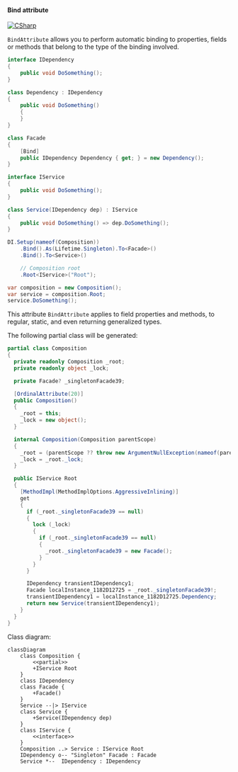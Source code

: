 #### Bind attribute

[![CSharp](https://img.shields.io/badge/C%23-code-blue.svg)](../tests/Pure.DI.UsageTests/Attributes/BindAttributeScenario.cs)

`BindAttribute` allows you to perform automatic binding to properties, fields or methods that belong to the type of the binding involved.


```c#
interface IDependency
{
    public void DoSomething();
}

class Dependency : IDependency
{
    public void DoSomething()
    {
    }
}

class Facade
{
    [Bind]
    public IDependency Dependency { get; } = new Dependency();
}

interface IService
{
    public void DoSomething();
}

class Service(IDependency dep) : IService
{
    public void DoSomething() => dep.DoSomething();
}

DI.Setup(nameof(Composition))
    .Bind().As(Lifetime.Singleton).To<Facade>()
    .Bind().To<Service>()

    // Composition root
    .Root<IService>("Root");

var composition = new Composition();
var service = composition.Root;
service.DoSomething();
```

This attribute `BindAttribute` applies to field properties and methods, to regular, static, and even returning generalized types.

The following partial class will be generated:

```c#
partial class Composition
{
  private readonly Composition _root;
  private readonly object _lock;

  private Facade? _singletonFacade39;

  [OrdinalAttribute(20)]
  public Composition()
  {
    _root = this;
    _lock = new object();
  }

  internal Composition(Composition parentScope)
  {
    _root = (parentScope ?? throw new ArgumentNullException(nameof(parentScope)))._root;
    _lock = _root._lock;
  }

  public IService Root
  {
    [MethodImpl(MethodImplOptions.AggressiveInlining)]
    get
    {
      if (_root._singletonFacade39 == null)
      {
        lock (_lock)
        {
          if (_root._singletonFacade39 == null)
          {
            _root._singletonFacade39 = new Facade();
          }
        }
      }

      IDependency transientIDependency1;
      Facade localInstance_1182D12725 = _root._singletonFacade39!;
      transientIDependency1 = localInstance_1182D12725.Dependency;
      return new Service(transientIDependency1);
    }
  }
}
```

Class diagram:

```mermaid
classDiagram
	class Composition {
		<<partial>>
		+IService Root
	}
	class IDependency
	class Facade {
		+Facade()
	}
	Service --|> IService
	class Service {
		+Service(IDependency dep)
	}
	class IService {
		<<interface>>
	}
	Composition ..> Service : IService Root
	IDependency o-- "Singleton" Facade : Facade
	Service *--  IDependency : IDependency
```

